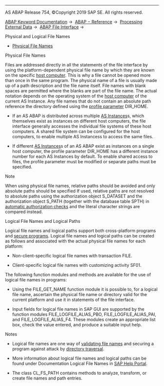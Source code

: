   

* * *

AS ABAP Release 754, ©Copyright 2019 SAP SE. All rights reserved.

[ABAP Keyword Documentation](javascript:call_link\('abenabap.htm'\)) →  [ABAP − Reference](javascript:call_link\('abenabap_reference.htm'\)) →  [Processing External Data](javascript:call_link\('abenabap_language_external_data.htm'\)) →  [ABAP File Interface](javascript:call_link\('abenabap_language_files.htm'\)) → 

Physical and Logical File Names

-   [Physical File Names](#abenfile-interface-naming-1--------logical-file-names-and-logical-paths---@ITOC@@ABENFILE_INTERFACE_NAMING_2)

Physical File Names

Files are addressed directly in all the statements of the file interface by using the platform-dependent physical file name by which they are known on the specific [host computer](javascript:call_link\('abenhost_computer_glosry.htm'\) "Glossary Entry"). This is why a file cannot be opened more than once in the same program. The physical name of a file is usually made up of a path description and the file name itself. File names with blank spaces are permitted where the blanks are part of the file name. The actual notation depends on the operating system of the [host computer](javascript:call_link\('abenhost_computer_glosry.htm'\) "Glossary Entry") of the current AS Instance. Any file names that do not contain an absolute path reference the directory defined using the [profile parameter](javascript:call_link\('abenprofile_parameter_glosry.htm'\) "Glossary Entry") DIR\_HOME.

-   If an AS ABAP is distributed across multiple [AS Instances](javascript:call_link\('abenapplication_server_glosry.htm'\) "Glossary Entry")s, which themselves exist as instances on different host computers, the file interface generally accesses the individual file systems of these host computers. A shared file system can be configured for the host computers, to enable multiple AS Instancess to access the same files.

-   If different [AS Instances](javascript:call_link\('abenapplication_server_glosry.htm'\) "Glossary Entry")s of an AS ABAP exist as instances on a single host computer, the profile parameter DIR\_HOME has a different instance number for each AS Instances by default. To enable shared access to files, the profile parameter must be modified or separate paths must be specified.

Note

When using physical file names, relative paths should be avoided and only absolute paths should be specified If used, relative paths are not resolved to absolute paths using the authorization object S\_DATASET and the authorization object S\_PATH (together with the database table SPTH) in [automatic authorization checks](javascript:call_link\('abenfile_interface_authority.htm'\)) and the literal character strings are compared instead.

Logical File Names and Logical Paths

Logical file names and logical paths support both cross-platform programs and [secure programs](javascript:call_link\('abenabap_security.htm'\)). Logical file names and logical paths can be created as follows and associated with the actual physical file names for each platform:

-   Non-client-specific logical file names with transaction FILE.

-   Client-specific logical file names with customizing activity SF01.

The following function modules and methods are available for the use of logical file names in programs:

-   Using the FILE\_GET\_NAME function module it is possible to, for a logical file name, ascertain the physical file name or directory valid for the current platform and use it in statements of the file interface.

-   Input fields for logical file names in SAP GUI are supported by the function modules FILE\_LOGFILE\_ALIAS\_PBO, FILE\_LOGFILE\_ALIAS\_PAI, and FILE\_LOGFILE\_ALIAS\_F4. These modules create an appropriate list box, check the value entered, and produce a suitable input help.

Notes

-   Logical file names are one way of [validating file names](javascript:call_link\('abendataset_auth_self.htm'\)) and securing a program against attack by [directory traversal](javascript:call_link\('abendirectory_traversal_glosry.htm'\) "Glossary Entry").

-   More information about logical file names and logical paths can be found under Documentation Logical File Names in [SAP Help Portal](http://help.sap.com).

-   The class CL\_FS\_PATH contains methods to analyze, transform, or create file names and path entries.